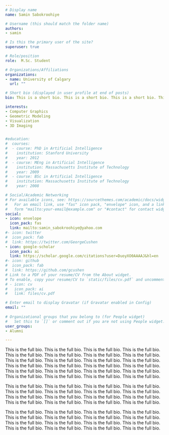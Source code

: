 ```yaml
---
# Display name
name: Samin Sabokroohiye

# Username (this should match the folder name)
authors:
- samin

# Is this the primary user of the site?
superuser: true

# Role/position
role:  M.Sc. Student

# Organizations/Affiliations
organizations:
- name: University of Calgary
  url: ""

# Short bio (displayed in user profile at end of posts)
bio: This is a short bio. This is a short bio. This is a short bio. This is a short bio.

interests:
- Computer Graphics
- Geometric Modeling
- Visualization
- 3D Imaging


#education:
#  courses:
#  - course: PhD in Artificial Intelligence
#    institution: Stanford University
#    year: 2012
#  - course: MEng in Artificial Intelligence
#    institution: Massachusetts Institute of Technology
#    year: 2009
#  - course: BSc in Artificial Intelligence
#    institution: Massachusetts Institute of Technology
#    year: 2008

# Social/Academic Networking
# For available icons, see: https://sourcethemes.com/academic/docs/widgets/#icons
#   For an email link, use "fas" icon pack, "envelope" icon, and a link in the
#   form "mailto:your-email@example.com" or "#contact" for contact widget.
social:
- icon: envelope
  icon_pack: fas
  link: mailto:samin_sabokroohiye@yahoo.com
#- icon: twitter
#  icon_pack: fab
#  link: https://twitter.com/GeorgeCushen
- icon: google-scholar
  icon_pack: ai
  link: https://scholar.google.com/citations?user=DuoyXO0AAAAJ&hl=en
#- icon: github
#  icon_pack: fab
#  link: https://github.com/gcushen
# Link to a PDF of your resume/CV from the About widget.
# To enable, copy your resume/CV to `static/files/cv.pdf` and uncomment the lines below.  
# - icon: cv
#   icon_pack: ai
#   link: files/cv.pdf

# Enter email to display Gravatar (if Gravatar enabled in Config)
email: ""
  
# Organizational groups that you belong to (for People widget)
#   Set this to `[]` or comment out if you are not using People widget.  
user_groups:
- Alumni

---
```

This is the full bio. This is the full bio. This is the full bio. This is the full bio. This is the full bio. This is the full bio. This is the full bio. This is the full bio.
This is the full bio. This is the full bio. This is the full bio. This is the full bio. This is the full bio. This is the full bio. This is the full bio. This is the full bio.
This is the full bio. This is the full bio. This is the full bio. This is the full bio. This is the full bio. This is the full bio. This is the full bio. This is the full bio.

This is the full bio. This is the full bio. This is the full bio. This is the full bio. This is the full bio. This is the full bio. This is the full bio. This is the full bio.
This is the full bio. This is the full bio. This is the full bio. This is the full bio. This is the full bio. This is the full bio. This is the full bio. This is the full bio.

This is the full bio. This is the full bio. This is the full bio. This is the full bio. This is the full bio. This is the full bio. This is the full bio. This is the full bio.
This is the full bio. This is the full bio. This is the full bio. This is the full bio. This is the full bio. This is the full bio. This is the full bio. This is the full bio.
